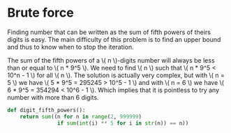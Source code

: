 # Brute force

Finding number that can be written as the sum of fifth powers of theirs digits
is easy. The main difficulty of this problem is to find an upper bound and thus
to know when to stop the iteration.

The sum of the fifth powers of a \\( n \\)-digits number will always be less
than or equal to \\( n * 9^5 \\). We need to find \\( n \\) such that \\( n *
9^5 < 10^n - 1 \\) for all \\( n \\). The solution is actually very complex, but
with \\( n = 5 \\) we have \\( 5 * 9^5 = 295245 > 10^5 - 1 \\) and with \\( n =
6 \\) we have \\( 6 * 9^5 = 354294 < 10^6 - 1 \\). Which implies that it is
pointless to try any number with more than 6 digits.

```python
def digit_fifth_powers():
    return sum((n for n in range(2, 999999)
                if sum(int(i) ** 5 for i in str(n)) == n))
```